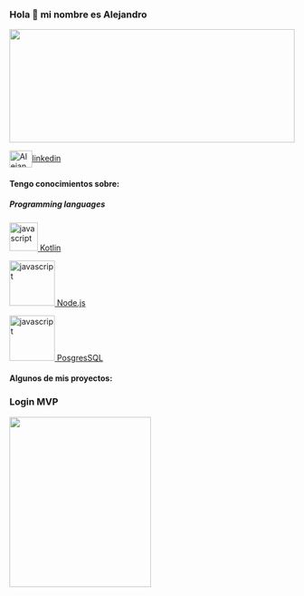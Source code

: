### Hola 👋 mi nombre es Alejandro

<a href="https://codepen.io/carlossalvadordiaz/pen/PozMmdq" target="_blank"> <img src="https://firebasestorage.googleapis.com/v0/b/dulceria-bf781.appspot.com/o/Alejandro%20Android.png?alt=media&token=498c6f9c-6124-49e6-b91d-3c5a77f2daf3" width="100%" height="200"/></a>

<a href="https://www.linkedin.com/in/ing-alejandro342" target="blank"><img align="center" src="https://cdn.jsdelivr.net/npm/simple-icons@3.0.1/icons/linkedin.svg" alt="Alejandro Ambrosio" height="30" width="40" />linkedin</a>

#### Tengo conocimientos sobre:


##### Programming languages
<p align="left"> <a href="https://kotlinlang.org/docs/home.html" target="_blank"> <img src="https://cdn.jsdelivr.net/gh/devicons/devicon/icons/kotlin/kotlin-original.svg" alt="javascript" width="50" height="50"/> Kotlin</a>
  
  <a href="https://nodejs.org/es/docs" target="_blank"> <img src="https://cdn.jsdelivr.net/gh/devicons/devicon/icons/nodejs/nodejs-original.svg" alt="javascript" width="80" height="80"/> Node.js</a>
  
   <a href="https://www.postgresql.org/docs/current/" target="_blank"> <img src="https://cdn.jsdelivr.net/gh/devicons/devicon/icons/postgresql/postgresql-original-wordmark.svg" alt="javascript" width="80" height="80"/> PosgresSQL</a>
</p>

#### Algunos de mis proyectos:
### Login MVP
<a href="https://github.com/alejandro342/LoginMVP" target="_blank"> <img src="https://firebasestorage.googleapis.com/v0/b/dulceria-bf781.appspot.com/o/LoginMVP.jpg?alt=media&token=2214df61-5727-4ebb-88cd-d27479893a0c" width="250" height="300"/></a>

<!--
**alejandro342/alejandro342** is a ✨ _special_ ✨ repository because its `README.md` (this file) appears on your GitHub profile.

Here are some ideas to get you started:

- 🔭 I’m currently working on ...
- 🌱 I’m currently learning ...
- 👯 I’m looking to collaborate on ...
- 🤔 I’m looking for help with ...
- 💬 Ask me about ...
- 📫 How to reach me: ...
- 😄 Pronouns: ...
- ⚡ Fun fact: ...
-->
